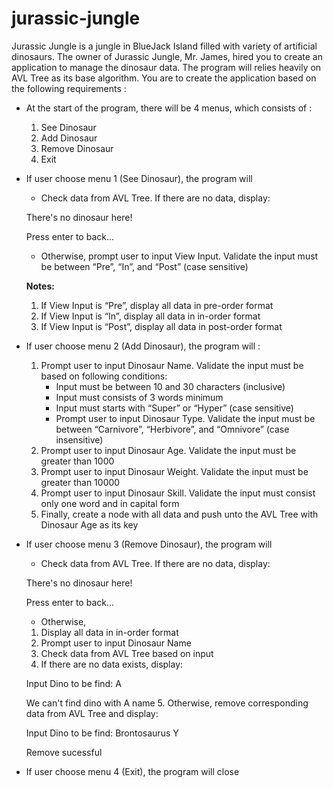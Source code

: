 # jurassic-jungle

Jurassic Jungle is a jungle in BlueJack Island filled with variety of artificial dinosaurs. The owner of Jurassic Jungle, Mr. James, hired you to create an application to manage the dinosaur data. The program will relies heavily on AVL Tree as its base algorithm. You are to create the application based on the following requirements :
- At the start of the program, there will be 4 menus, which consists of :
  1. See Dinosaur
  2. Add Dinosaur
  3. Remove Dinosaur
  4. Exit

- If user choose menu 1 (See Dinosaur), the program will
  
  - Check data from AVL Tree. If there are no data, display:
  
  There's no dinosaur here!
  
  Press enter to back...

  - Otherwise, prompt user to input View Input. Validate the input must be between “Pre”, “In”, and “Post” (case sensitive)

  **Notes:**
  1. If View Input is “Pre”, display all data in pre-order format
  2. If View Input is “In”, display all data in in-order format
  3. If View Input is “Post”, display all data in post-order format

- If user choose menu 2 (Add Dinosaur), the program will :
  1. Prompt user to input Dinosaur Name. Validate the input must be based on following conditions:
     - Input must be between 10 and 30 characters (inclusive)
     - Input must consists of 3 words minimum
     - Input must starts with “Super” or “Hyper” (case sensitive)
     - Prompt user to input Dinosaur Type. Validate the input must be between “Carnivore”, “Herbivore”, and “Omnivore” (case insensitive)
  2. Prompt user to input Dinosaur Age. Validate the input must be greater than 1000
  3. Prompt user to input Dinosaur Weight. Validate the input must be greater than 10000
  4. Prompt user to input Dinosaur Skill. Validate the input must consist only one word and in capital form
  5. Finally, create a node with all data and push unto the AVL Tree with Dinosaur Age as its key
 
- If user choose menu 3 (Remove Dinosaur), the program will
  
  - Check data from AVL Tree. If there are no data, display:
  
  There's no dinosaur here!
  
  Press enter to back...

  - Otherwise,
  1. Display all data in in-order format
  2. Prompt user to input Dinosaur Name
  3. Check data from AVL Tree based on input
  4. If there are no data exists, display:

  Input Dino to be find: A

  We can't find dino with A name
  5. Otherwise, remove corresponding data from AVL Tree and display:

  Input Dino to be find: Brontosaurus Y

  Remove sucessful

- If user choose menu 4 (Exit), the program will close
